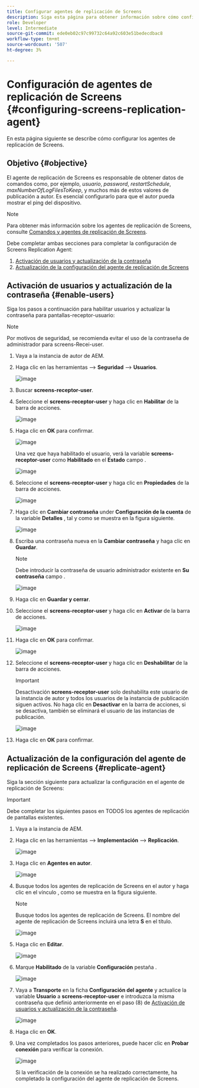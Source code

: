 ```yaml
---
title: Configurar agentes de replicación de Screens
description: Siga esta página para obtener información sobre cómo configurar los agentes de replicación de Screens.
role: Developer
level: Intermediate
source-git-commit: ede0eb02c97c99732c64a92c603e51bedecdbac8
workflow-type: tm+mt
source-wordcount: '507'
ht-degree: 3%

---
```



# Configuración de agentes de replicación de Screens {#configuring-screens-replication-agent}

En esta página siguiente se describe cómo configurar los agentes de replicación de Screens.

## Objetivo {#objective}

El agente de replicación de Screens es responsable de obtener datos de comandos como, por ejemplo, *usuario*, *password*, *restartSchedule*, *maxNumberOfLogFilesToKeep*, y muchos más de estos valores de publicación a autor. Es esencial configurarlo para que el autor pueda mostrar el ping del dispositivo.

>[!NOTE]
>Para obtener más información sobre los agentes de replicación de Screens, consulte [Comandos y agentes de replicación de Screens](https://experienceleague.adobe.com/docs/experience-manager-screens/user-guide/administering/author-publish/author-publish-architecture-overview.html?lang=en#screens-replication-agents-and-commands).

Debe completar ambas secciones para completar la configuración de Screens Replication Agent:

1. [Activación de usuarios y actualización de la contraseña](#enable-users)
1. [Actualización de la configuración del agente de replicación de Screens](#replicate-agent)

## Activación de usuarios y actualización de la contraseña {#enable-users}

Siga los pasos a continuación para habilitar usuarios y actualizar la contraseña para pantallas-receptor-usuario:

>[!NOTE]
>Por motivos de seguridad, se recomienda evitar el uso de la contraseña de administrador para screens-Recei-user.

1. Vaya a la instancia de autor de AEM.

1. Haga clic en las herramientas —> **Seguridad** —> **Usuarios**.

   ![image](/help/user-guide/assets/screens-replication/screens-replication1.png)

1. Buscar **screens-receptor-user**.

1. Seleccione el **screens-receptor-user** y haga clic en **Habilitar** de la barra de acciones.

   ![image](/help/user-guide/assets/screens-replication/screens-replication2.png)

1. Haga clic en **OK** para confirmar.

   ![image](/help/user-guide/assets/screens-replication/screens-replication3.png)

   Una vez que haya habilitado el usuario, verá la variable **screens-receptor-user** como **Habilitado** en el **Estado** campo .

   ![image](/help/user-guide/assets/screens-replication/screens-replication4.png)

1. Seleccione el **screens-receptor-user** y haga clic en **Propiedades** de la barra de acciones.

   ![image](/help/user-guide/assets/screens-replication/screens-replication5.png)

1. Haga clic en **Cambiar contraseña** under **Configuración de la cuenta** de la variable **Detalles** , tal y como se muestra en la figura siguiente.

   ![image](/help/user-guide/assets/screens-replication/screens-replication6.png)

1. Escriba una contraseña nueva en la **Cambiar contraseña** y haga clic en **Guardar**.

   >[!NOTE]
   >Debe introducir la contraseña de usuario administrador existente en **Su contraseña** campo .

   ![image](/help/user-guide/assets/screens-replication/screens-replication7.png)

1. Haga clic en **Guardar y cerrar**.

1. Seleccione el **screens-receptor-user** y haga clic en **Activar** de la barra de acciones.

   ![image](/help/user-guide/assets/screens-replication/screens-replication8.png)

1. Haga clic en **OK** para confirmar.

   ![image](/help/user-guide/assets/screens-replication/screens-replication9.png)

1. Seleccione el **screens-receptor-user** y haga clic en **Deshabilitar** de la barra de acciones.

   >[!IMPORTANT]
   > Desactivación **screens-receptor-user** solo deshabilita este usuario de la instancia de autor y todos los usuarios de la instancia de publicación siguen activos. No haga clic en **Desactivar** en la barra de acciones, si se desactiva, también se eliminará el usuario de las instancias de publicación.

   ![image](/help/user-guide/assets/screens-replication/screens-replication10.png)

1. Haga clic en **OK** para confirmar.

## Actualización de la configuración del agente de replicación de Screens {#replicate-agent}

Siga la sección siguiente para actualizar la configuración en el agente de replicación de Screens:

>[!IMPORTANT]
>Debe completar los siguientes pasos en TODOS los agentes de replicación de pantallas existentes.

1. Vaya a la instancia de AEM.

1. Haga clic en las herramientas —> **Implementación** —> **Replicación**.

   ![image](/help/user-guide/assets/screens-replication/screens-replication1a.png)

1. Haga clic en **Agentes en autor**.

   ![image](/help/user-guide/assets/screens-replication/screens-replication1b.png)

1. Busque todos los agentes de replicación de Screens en el autor y haga clic en el vínculo , como se muestra en la figura siguiente.

   >[!NOTE]
   >Busque todos los agentes de replicación de Screens. El nombre del agente de replicación de Screens incluirá una letra **S** en el título.

   ![image](/help/user-guide/assets/screens-replication/screens-replication1c.png)

1. Haga clic en **Editar**.

   ![image](/help/user-guide/assets/screens-replication/screens-replication1d.png)

1. Marque **Habilitado** de la variable **Configuración** pestaña .

   ![image](/help/user-guide/assets/screens-replication/screens-replication1e.png)

1. Vaya a **Transporte** en la ficha **Configuración del agente** y actualice la variable **Usuario** a **screens-receptor-user** e introduzca la misma contraseña que definió anteriormente en el paso (8) de [Activación de usuarios y actualización de la contraseña](#enable-users).

   ![image](/help/user-guide/assets/screens-replication/screens-replication1-f.png)

1. Haga clic en **OK**.

1. Una vez completados los pasos anteriores, puede hacer clic en **Probar conexión** para verificar la conexión.

   ![image](/help/user-guide/assets/screens-replication/screens-replication1g.png)

   Si la verificación de la conexión se ha realizado correctamente, ha completado la configuración del agente de replicación de Screens.